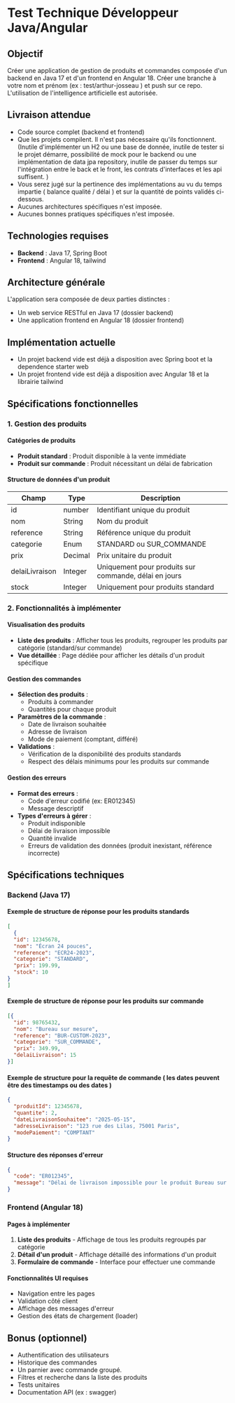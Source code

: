 # Test Technique Développeur Java/Angular

## Objectif
Créer une application de gestion de produits et commandes composée d'un backend en Java 17 et d'un frontend en Angular 18.
Créer une branche à votre nom et prénom (ex : test/arthur-josseau ) et push sur ce repo. 
L'utilisation de l'intelligence artificielle est autorisée. 

## Livraison attendue

- Code source complet (backend et frontend)
- Que les projets compilent. Il n'est pas nécessaire qu'ils fonctionnent. (Inutile d'implémenter un H2 ou une base de donnée, inutile de tester si le projet démarre, possibilité de mock pour le backend ou une implémentation de data jpa repository, inutile de passer du temps sur l'intégration entre le back et le front, les contrats d'interfaces et les api suffisent. )
- Vous serez jugé sur la pertinence des implémentations au vu du temps impartie ( balance qualité / délai ) et sur la quantité de points validés ci-dessous. 
- Aucunes architectures spécifiques n'est imposée. 
- Aucunes bonnes pratiques spécifiques n'est imposée. 

## Technologies requises
- **Backend** : Java 17, Spring Boot
- **Frontend** : Angular 18, tailwind

## Architecture générale
L'application sera composée de deux parties distinctes :
- Un web service RESTful en Java 17 (dossier backend)
- Une application frontend en Angular 18 (dossier frontend)

## Implémentation actuelle
- Un projet backend vide est déjà a disposition avec Spring boot et la dependence starter web
- Un projet frontend vide est déjà a disposition avec Angular 18 et la librairie tailwind

## Spécifications fonctionnelles

### 1. Gestion des produits

#### Catégories de produits
- **Produit standard** : Produit disponible à la vente immédiate
- **Produit sur commande** : Produit nécessitant un délai de fabrication

#### Structure de données d'un produit
| Champ       | Type        | Description                                                       |
| ----------- | ----------- | ----------------------------------------------------------------- |
| id          | number      | Identifiant unique du produit                                     |
| nom         | String      | Nom du produit                                                    |
| reference   | String      | Référence unique du produit                                       |
| categorie   | Enum        | STANDARD ou SUR_COMMANDE                                          |
| prix        | Decimal     | Prix unitaire du produit                                          |
| delaiLivraison | Integer  | Uniquement pour produits sur commande, délai en jours            |
| stock | Integer  | Uniquement pour produits  standard            |

### 2. Fonctionnalités à implémenter

#### Visualisation des produits
- **Liste des produits** : Afficher tous les produits, regrouper les produits par catégorie (standard/sur commande)
- **Vue détaillée** : Page dédiée pour afficher les détails d'un produit spécifique

#### Gestion des commandes
- **Sélection des produits** : 
  - Produits à commander
  - Quantités pour chaque produit
- **Paramètres de la commande** : 
  - Date de livraison souhaitée
  - Adresse de livraison
  - Mode de paiement (comptant, différé)
- **Validations** :
  - Vérification de la disponibilité des produits standards
  - Respect des délais minimums pour les produits sur commande

#### Gestion des erreurs
- **Format des erreurs** : 
  - Code d'erreur codifié (ex: ER012345)
  - Message descriptif
- **Types d'erreurs à gérer** :
  - Produit indisponible
  - Délai de livraison impossible
  - Quantité invalide
  - Erreurs de validation des données (produit inexistant, référence incorrecte)

## Spécifications techniques

### Backend (Java 17)

#### Exemple de structure de réponse pour les produits standards
```json
[
  {
  "id": 12345678,
  "nom": "Écran 24 pouces",
  "reference": "ECR24-2023",
  "categorie": "STANDARD",
  "prix": 199.99,
  "stock": 10
}
]
```

#### Exemple de structure de réponse pour les produits sur commande
```json
[{
  "id": 98765432,
  "nom": "Bureau sur mesure",
  "reference": "BUR-CUSTOM-2023",
  "categorie": "SUR_COMMANDE",
  "prix": 349.99,
  "delaiLivraison": 15
}]
```

#### Exemple de structure pour la requête de commande ( les dates peuvent être des timestamps ou des dates )
```json
{
  "produitId": 12345678,
  "quantite": 2,
  "dateLivraisonSouhaitee": "2025-05-15",
  "adresseLivraison": "123 rue des Lilas, 75001 Paris",
  "modePaiement": "COMPTANT"
}
```

#### Structure des réponses d'erreur
```json
{
  "code": "ER012345",
  "message": "Délai de livraison impossible pour le produit Bureau sur mesure"
}
```

### Frontend (Angular 18)

#### Pages à implémenter
1. **Liste des produits** - Affichage de tous les produits regroupés par catégorie
2. **Détail d'un produit** - Affichage détaillé des informations d'un produit
3. **Formulaire de commande** - Interface pour effectuer une commande

#### Fonctionnalités UI requises
- Navigation entre les pages
- Validation côté client
- Affichage des messages d'erreur
- Gestion des états de chargement (loader)


## Bonus (optionnel)

- Authentification des utilisateurs
- Historique des commandes
- Un parnier avec commande groupé. 
- Filtres et recherche dans la liste des produits
- Tests unitaires
- Documentation API (ex : swagger)
